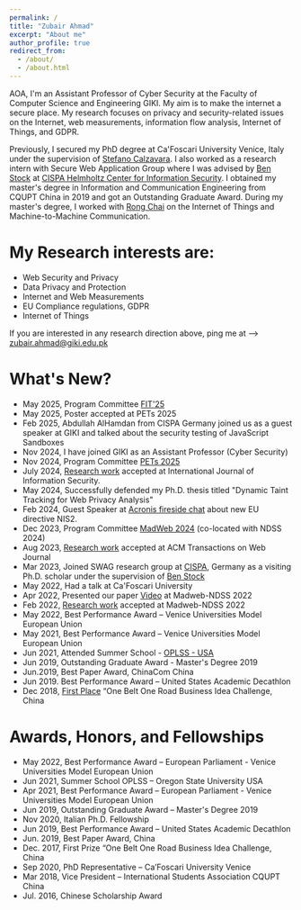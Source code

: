 ```yaml
---
permalink: /
title: "Zubair Ahmad"
excerpt: "About me"
author_profile: true
redirect_from: 
  - /about/
  - /about.html
---
```


AOA, I'm an Assistant Professor of Cyber Security at the Faculty of Computer Science and Engineering GIKI. My aim is to make the internet a secure place. My research focuses on privacy and security-related issues on the Internet, web measurements, information flow analysis, Internet of Things, and GDPR.

Previously, I secured my PhD degree at Ca'Foscari University Venice, Italy under the supervision of [Stefano Calzavara](https://www.dais.unive.it/~calzavara/).  I also worked as a research intern with Secure Web Application Group where I was advised by [Ben Stock](https://swag.cispa.saarland/people/benstock.html) at [CISPA Helmholtz Center for Information Security](https://cispa.de/en). I obtained my master's degree in Information and Communication Engineering from CQUPT China in 2019 and got an Outstanding Graduate Award. During my master's degree, I worked with [Rong Chai](https://ieeexplore.ieee.org/author/37591465400) on the Internet of Things and Machine-to-Machine Communication. 

My Research interests are:
======

* Web Security and Privacy
* Data Privacy and Protection
* Internet and Web Measurements 
* EU Compliance regulations, GDPR
* Internet of Things

If you are interested in any research direction above, ping me at --> zubair.ahmad@giki.edu.pk

What's New?
======


*  May 2025, Program Committee [FIT'25](https://fit.edu.pk/)
*  May 2025, Poster accepted at PETs 2025
*  Feb 2025, Abdullah AlHamdan from CISPA Germany joined us as a guest speaker at GIKI and talked about the security testing of JavaScript Sandboxes
*  Nov 2024, I have joined GIKI as an Assistant Professor (Cyber Security)
*  Nov 2024, Program Committee [PETs 2025](https://artifact.petsymposium.org/artifact2025.2/users.php/pc)
*  July 2024, [Research work](https://link.springer.com/article/10.1007/s10207-024-00886-0) accepted at International Journal of Information Security.
*  May 2024, Successfully defended my Ph.D. thesis titled "Dynamic Taint Tracking for Web Privacy Analysis"
*  Feb 2024, Guest Speaker at [Acronis fireside chat](https://acronis.events/event/protecting-sensitive-data-to-satisfy-nis-2-gdpr-and-other-requirements-eu/) about new EU directive NIS2.
*  Dec 2023, Program Committee [MadWeb 2024](https://madweb.work/) (co-located with NDSS 2024)
*  Aug 2023, [Research work](https://dl.acm.org/doi/10.1145/3623382) accepted at ACM Transactions on Web Journal
*  Mar 2023, Joined SWAG research  group at [CISPA](https://cispa.de/en), Germany as a visiting Ph.D. scholar under the supervision of [Ben Stock](https://cispa.de/en/people/ben.stock)
*  May 2022, Had a talk at Ca'Foscari University
*  Apr 2022, Presented our paper [Video](https://www.youtube.com/watch?app=desktop&v=5zfHquGGi9U) at Madweb-NDSS 2022 
*  Feb 2022, [Research work](https://www.ndss-symposium.org/wp-content/uploads/madweb2022_23005_paper.pdf) accepted at Madweb-NDSS 2022
*  May 2022, Best Performance Award – Venice Universities Model European Union 
*  May 2021, Best Performance Award – Venice Universities Model European Union 
*  Jun 2021, Attended Summer School - [OPLSS - USA](https://www.cs.uoregon.edu/research/summerschool/summer21/) 	 	 		
*  Jun 2019, Outstanding Graduate Award - Master's Degree 2019 					
*  Jun.2019, Best Paper Award, ChinaCom China
*  Jun 2019. Best Performance Award – United States Academic Decathlon
*  Dec 2018, [First Place](https://mp.weixin.qq.com/s/2FbH03J2K8t3vE_Z743XeQ?fbclid=IwAR0i0WwMkm0jSKDfUptispo9eiIWfPn3jnrRUC4GQjg8SzNnzz-Bxo7rblQ) “One Belt One Road Business Idea Challenge, China	



Awards, Honors, and Fellowships
======

* May 2022, Best Performance Award – European Parliament - Venice Universities Model European Union
* Jun 2021, Summer School OPLSS – Oregon State University USA
* Apr 2021, Best Performance Award – European Parliament - Venice Universities Model European Union
* Jun 2019, Outstanding Graduate Award – Master's Degree 2019
* Nov 2020, Italian Ph.D. Fellowship
* Jun 2019, Best Performance Award – United States Academic Decathlon
* Jun. 2019, Best Paper Award, China
* Dec. 2017, First Prize “One Belt One Road Business Idea Challenge, China                                                            	
* Sep 2020,  PhD Representative – Ca’Foscari University Venice
* Mar 2018,  Vice President – International Students Association CQUPT China
* Jul. 2016, Chinese Scholarship Award







